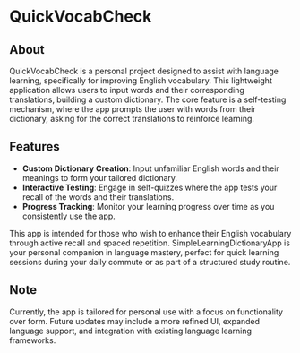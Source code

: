 # QuickVocabCheck

## About
QuickVocabCheck is a personal project designed to assist with language learning, specifically for improving English vocabulary. This lightweight application allows users to input words and their corresponding translations, building a custom dictionary. The core feature is a self-testing mechanism, where the app prompts the user with words from their dictionary, asking for the correct translations to reinforce learning.

## Features
- **Custom Dictionary Creation**: Input unfamiliar English words and their meanings to form your tailored dictionary.
- **Interactive Testing**: Engage in self-quizzes where the app tests your recall of the words and their translations.
- **Progress Tracking**: Monitor your learning progress over time as you consistently use the app.

This app is intended for those who wish to enhance their English vocabulary through active recall and spaced repetition. SimpleLearningDictionaryApp is your personal companion in language mastery, perfect for quick learning sessions during your daily commute or as part of a structured study routine.

## Note
Currently, the app is tailored for personal use with a focus on functionality over form. Future updates may include a more refined UI, expanded language support, and integration with existing language learning frameworks.
